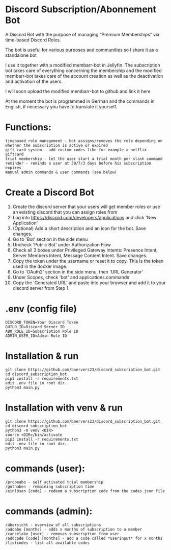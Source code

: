 # Discord Subscription/Abonnement Bot

A Discord Bot with the purpose of managing “Premium Memberships” via time-based Discord Roles.

The bot is useful for various purposes and communities so I share it as a standalone bot

I use it together with a modified membarr-bot in Jellyfin. The subscription bot takes care of everything concerning the membership and the modified membarr-bot takes care of the account creation as well as the deactivation and activation of the users. 

I will soon upload the modified membarr-bot to github and link it here

At the moment the bot is programmed in German and the commands in English, if necessary you have to translate it yourself.

# Functions:
```
timebased role management - bot assigns/removes the role depending on whether the subscription is active or expired
gift card system - add custom codes like for example a netflix giftcard
trial membership - let the user start a trial month per slash command
reminder - reminds a user at 30/7/3 days before his subscription expires
manual admin commands & user commands (see below)
```

# Create a Discord Bot
 1) Create the discord server that your users will get member roles or use an existing discord that you can assign roles from
 2) Log into https://discord.com/developers/applications and click 'New Application'
 3) (Optional) Add a short description and an icon for the bot. Save changes.
 4) Go to 'Bot' section in the side menu
 5) Uncheck 'Public Bot' under Authorization Flow
 6) Check all 3 boxes under Privileged Gateway Intents: Presence Intent, Server Members Intent, Message Content Intent. Save changes.
 7) Copy the token under the username or reset it to copy. This is the token used in the docker image.
 8) Go to 'OAuth2' section in the side menu, then 'URL Generator'
 9) Under Scopes, check 'bot' and applications.commands
10) Copy the 'Generated URL' and paste into your browser and add it to your discord server from Step 1.

# .env (config file)
```
DISCORD_TOKEN=Your Discord Token
GUILD_ID=Discord Server ID
ABO_ROLE_ID=Subscription Role ID
ADMIN_USER_ID=Admin Role ID
```

# Installation & run
```
git clone https://github.com/baervers23/discord_subscription_bot.git
cd discord_subscription_bot
pip3 install -r requirements.txt 
edit .env file in root dir.
python3 main.py
```

# Installation with venv & run
```
git clone https://github.com/baervers23/discord_subscription_bot.git
cd discord_subscription_bot
python3 -m venv <DIR>
source <DIR>/bin/activate
pip3 install -r requirements.txt 
edit .env file in root dir.
python3 main.py
```

# commands (user):
```
/probeabo - self activated trial membership
/guthaben - remaining subscription time
/einlösen [code] - redeem a subscription code from the codes.json file
```

# commands (admin):
```
/übersicht - overview of all subscriptions
/addabo [months] - adds x months of subscription to a member
/cancelabo [user] - removes subscription from user
/addcode [code] [months] - add a code called *userinput* for x months
/listcodes - list all available codes 
```
